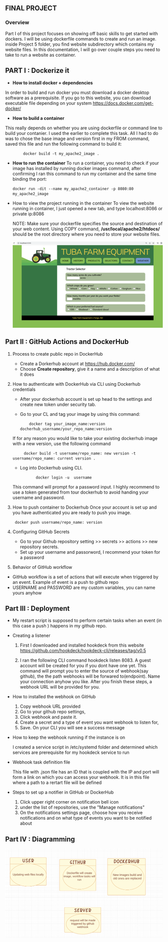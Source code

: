 ## FINAL PROJECT
### Overview
Part I of this project focuses on showing off basic skills to get started with dockers. I will be using dockerfile commands to create and run an image. inside Project 5 folder, you find website subdirectory which contains my website files. In this documentation, I will go over couple steps you need to take to run a website as container.

## PART I :  Dockerize it

+ **How to install docker + dependencies**
       
       
In order to build and run docker you must download a docker desktop software as a prerequisite. If you go to this website, you can download executable file depending on your system https://docs.docker.com/get-docker/

+ **How to build a container**
       

 This really depends on whether you are using dockerfile or command line to build your contanier. I used the earlier to complete this task. All I had to do was to chose the base image and version first in my FROM command, saved this file and run the following command to build it: 
   
            docker build -t my_apache2_image . 

+ **How to run the container**
  To run a container, you need to check if your image has installed by running docker images command, after confirming I ran this command to run my container and the same time binding the port:
      
      docker run -dit --name my_apache2_container -p 8080:80 my_apache2_image

+ How to view the project running in the container
  To view the website running in container, I just opened a new tab, and type localhost:8086 or private ip:8086

     NOTE: Make sure your dockerfile specifies the source and destination of your web content. Using COPY command, **/usr/local/apache2/htdocs/** should be the root directory where you need to store your website files.


  ![](images/Untitled.png)


## Part II : GitHub Actions and DockerHub

1. Process to create public repo in DockerHub
   
   + Create a Dorkerhub account at https://hub.docker.com/
   + Choose **Create repository**, give it a name and a description of what it does

2. How to authenticate with DockerHub via CLI using Dockerhub credentials
   
   + After your dockerhub  account is set up head to the settings and create new token under security tab.

   + Go to your CL and tag your image by using this command:
             
             docker tag your_image_name:version docherhub_username/your_repo_name:version
   
   If for any reason you would like to take your existing dockerhub image with a new version, use the following command
        
            docker build -t username/repo_name: new version -t username/repo_name: current version .

    + Log into Dockerhub using CLI. 
       
                 docker login -u  username
    This command will prompt for a password input. I highly recommend to use a token generated from tour dockerhub to avoid handing your username and password. 

3. How to push container to Dockerhub
Once your account is set up and you have authenticated you are ready to push you image. 
      
        docker push username/repo_name: version

4. Configuring GitHub Secrets
   + Go to your Github repository setting >> secrets >> actions >> new repository secrets. 
   + Set up your username and  passorword, I recommend your token for a password


5. Behavior of GitHub workflow

+ GitHub workflow is a set of actions that will execute when triggered by an event. Example of event is a push to github repo
+ USERNAME and PASSWORD are my custom variables, you can name yours anyhow

## Part III :  Deployment
 + My restart script is supposed to perform certain tasks when an event (in this case a push ) happens in my github repo.
  
 + Creating a listener
  
     1. First I downloaded and installed hookdeck from this website https://github.com/hookdeck/hookdeck-cli/releases/tag/v0.5
   
     2. I ran the following CLI command 
              hookdeck listen 8083. A guest account will be created for you if you dont have one yet. This command will prompt you to enter the source of webhook(say github), the the path webhooks will be forwared to(endpoint). Name your connection anyhow you like. After you finish these steps, a webhook URL will be provided for you. 
              
+ How to installed the webhook on GitHub
     1. Copy webhook URL provided
     2.  Go to your github repo settings, 
     3.  Click webhook and paste it. 
     4.  Create a secret and a type of event you want webhook to listen for, 
     5.  Save. On your CLI you will see a success message
   
+ How to keep the webhook running if the instance is on
     
     I created a service script in /etc/systemd folder and determined which services are prerequisite for my hookdeck service to run

+  Webhook task definition file
  
      This file with .json file has an ID that is coupled with the IP and port will form a link on which you can access your webhook. It is in this file where a path to a rertart file will be defined
  

+ Steps to set up a notifier in GitHub or DockerHub
   1. Click upper right corner on notification bell icon
   2. under the list of repositories, use the "Manage notifications"
   3. On the notifications settings page, choose how you receive notifications and on what type of events you want to be notified about 
   
## Part IV :  Diagramming
![](images/Screenshot%202022-12-02%20at%207.47.19%20PM.png)


   
